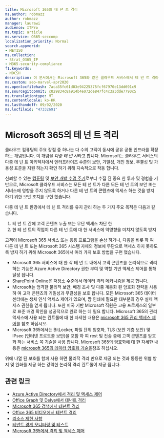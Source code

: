 ```yaml
---
title: Microsoft 365의 테 넌 트 격리
ms.author: robmazz
author: robmazz
manager: laurawi
audience: ITPro
ms.topic: article
ms.service: O365-seccomp
localization_priority: Normal
search.appverid:
- MET150
ms.collection:
- Strat_O365_IP
- M365-security-compliance
f1.keywords:
- NOCSH
description: 이 문서에서는 Microsoft 365와 같은 클라우드 서비스에서 테 넌 트 격리를 적용 하는 방법에 대 한 요약 정보를 포함 합니다.
ms.custom: seo-marvel-apr2020
ms.openlocfilehash: 7aca35fc61d03e94225375fcf67970e13dd691c9
ms.sourcegitcommit: c029834c8a914b4e072de847fc4c3a3dde7790c5
ms.translationtype: MT
ms.contentlocale: ko-KR
ms.lasthandoff: 09/02/2020
ms.locfileid: "47332691"
---
```

# <a name="tenant-isolation-in-microsoft-365"></a>Microsoft 365의 테 넌 트 격리

클라우드 컴퓨팅의 주요 장점 중 하나는 다 수의 고객이 동시에 공유 공통 인프라를 확장 하는 개념입니다. 이 개념을 *다중 테 넌 시*라고 합니다. Microsoft는 클라우드 서비스의 다중 테 넌 트 아키텍처에서 엔터프라이즈 수준의 보안, 기밀성, 개인 정보, 무결성 및 가용성 표준을 지원 하는지 확인 하기 위해 지속적으로 작동 합니다.

신뢰할 수 있는 [컴퓨팅](https://www.microsoft.com/trust-center) 및 [보안 개발 수명 주기](https://www.microsoft.com/securityengineering/sdl/)로부터 수집 된 중요 한 투자 및 경험을 기반으로, Microsoft 클라우드 서비스는 모든 테 넌 트가 다른 모든 테 넌 트의 보안 또는 서비스에 영향을 주지 않도록 하거나 다른 테 넌 트의 콘텐츠에 액세스 하는 것을 방지 하기 위한 보안 조치를 구현 했습니다.

다중 테 넌 트 환경에서 테 넌 트 격리를 유지 관리 하는 두 가지 주요 목적은 다음과 같습니다.

1.    테 넌 트 간에 고객 콘텐츠 누출 또는 무단 액세스 차단 한
2.    한 테 넌 트의 작업이 다른 테 넌 트에 대 한 서비스에 악영향을 미치지 않도록 방지

고객이 Microsoft 365 서비스 또는 응용 프로그램을 손상 하거나, 다음을 비롯 하 여 다른 테 넌 트 또는 Microsoft 365 시스템 자체의 정보에 무단으로 액세스 하지 못하도록 방지 하기 위해 Microsoft 365에서 여러 가지 보호 방법을 구현 했습니다.

- Microsoft 365 서비스에 대 한 각 테 넌 트 내에서 고객 콘텐츠를 논리적으로 격리 하는 기능은 Azure Active Directory 권한 부여 및 역할 기반 액세스 제어를 통해 달성 됩니다.
- SharePoint Online은 저장소 수준에서 데이터 격리 메커니즘을 제공 합니다.
- Microsoft는 엄격한 물리적 보안, 배경 조사 및 다중 계층화 된 암호화 전략을 사용 하 여 고객 콘텐츠의 기밀성과 무결성을 보호 합니다. 모든 Microsoft 365 데이터 센터에는 생체 인식 액세스 제어가 있으며, 팜 인쇄에 필요한 대부분의 경우 실제 액세스 권한을 얻게 됩니다. 또한 미국 기반 Microsoft 직원은 고용 프로세스의 일부로 표준 배경 확인을 성공적으로 완료 하는 데 필요 합니다. Microsoft 365의 관리 액세스에 사용 되는 컨트롤에 대 한 자세한 내용은 [microsoft 365 관리 액세스 제어](microsoft-365-administrative-access-controls-overview.md)를 참조 하십시오.
- Microsoft 365에서는 BitLocker, 파일 단위 암호화, TLS (보안 계층 보안) 및 IPsec (인터넷 프로토콜 보안)을 포함 하 여 rest 및 전송 중에 고객 콘텐츠를 암호화 하는 서비스 쪽 기술을 사용 합니다. Microsoft 365의 암호화에 대 한 자세한 내용은 [microsoft 365의 데이터 암호화 기술을](https://docs.microsoft.com/microsoft-365/compliance/office-365-encryption-in-the-microsoft-cloud-overview)참조 하십시오.

위에 나열 된 보호를 함께 사용 하면 물리적 격리 만으로 제공 되는 것과 동등한 위협 방지 및 완화를 제공 하는 강력한 논리적 격리 컨트롤이 제공 됩니다.

## <a name="related-links"></a>관련 링크

- [Azure Active Directory에서 격리 및 액세스 제어](microsoft-365-isolation-in-azure-active-directory.md)
- [Office Graph 및 Delve에서 테넌트 격리](microsoft-365-isolation-in-graph-and-delve.md)
- [Microsoft 365 검색에서 테넌트 격리](microsoft-365-isolation-in-microsoft-365-search.md)
- [Office 365 비디오에서 테넌트 격리](microsoft-365-isolation-in-microsoft-365-video.md)
- [리소스 제한 사항](microsoft-365-resource-limits.md)
- [테넌트 경계 모니터링 및 테스트](microsoft-365-monitoring-and-testing.md)
- [Microsoft 365에서 격리 및 액세스 제어](microsoft-365-isolation-in-microsoft-365.md)
